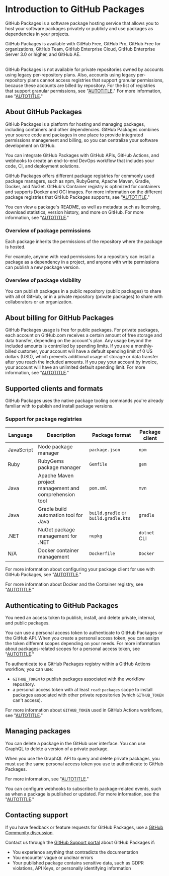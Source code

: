 # Introduction to GitHub Packages

GitHub Packages is a software package hosting service that allows you to host your software packages privately or publicly and use packages as dependencies in your projects.

GitHub Packages is available with GitHub Free, GitHub Pro, GitHub Free for organizations, GitHub Team, GitHub Enterprise Cloud, GitHub Enterprise Server 3.0 or higher, and GitHub AE.

<br>GitHub Packages is not available for private repositories owned by accounts using legacy per-repository plans. Also, accounts using legacy per-repository plans cannot access registries that support granular permissions, because these accounts are billed by repository. For the list of registries that support granular permissions, see "[AUTOTITLE](/packages/learn-github-packages/about-permissions-for-github-packages#granular-permissions-for-userorganization-scoped-packages)." For more information, see "[AUTOTITLE](/get-started/learning-about-github/githubs-plans)."

<!-- 2148AF7B-5FF8-4B28-A808-D692FEE2225A -->

## About GitHub Packages

GitHub Packages is a platform for hosting and managing packages, including containers and other dependencies. GitHub Packages combines your source code and packages in one place to provide integrated permissions management and billing, so you can centralize your software development on GitHub.

You can integrate GitHub Packages with GitHub APIs, GitHub Actions, and webhooks to create an end-to-end DevOps workflow that includes your code, CI, and deployment solutions.

GitHub Packages offers different package registries for commonly used package managers, such as npm, RubyGems, Apache Maven, Gradle, Docker, and NuGet. GitHub's Container registry is optimized for containers and supports Docker and OCI images. For more information on the different package registries that GitHub Packages supports, see "[AUTOTITLE](/packages/working-with-a-github-packages-registry)."

You can view a package's README, as well as metadata such as licensing, download statistics, version history, and more on GitHub. For more information, see "[AUTOTITLE](/packages/learn-github-packages/viewing-packages)."

### Overview of package permissions

Each package inherits the permissions of the repository where the package is hosted.

For example, anyone with read permissions for a repository can install a package as a dependency in a project, and anyone with write permissions can publish a new package version.

### Overview of package visibility

You can publish packages in a public repository (public packages) to share with all of GitHub, or in a private repository (private packages) to share with collaborators or an organization.

## About billing for GitHub Packages

GitHub Packages usage is free for public packages. For private packages, each account on GitHub.com receives a certain amount of free storage and data transfer, depending on the account's plan. Any usage beyond the included amounts is controlled by spending limits. If you are a monthly-billed customer, your account will have a default spending limit of 0 US dollars (USD), which prevents additional usage of storage or data transfer after you reach the included amounts. If you pay your account by invoice, your account will have an unlimited default spending limit. For more information, see "[AUTOTITLE](/billing/managing-billing-for-github-packages/about-billing-for-github-packages)."

## Supported clients and formats

GitHub Packages uses the native package tooling commands you're already familiar with to publish and install package versions.

### Support for package registries

| Language | Description | Package format | Package client |
| --- | --- | --- | --- |
| JavaScript | Node package manager | `package.json`  | `npm` |
| Ruby |  RubyGems package manager | `Gemfile` |  `gem` |
| Java | Apache Maven project management and comprehension tool | `pom.xml` |  `mvn` |
| Java | Gradle build automation tool for Java | `build.gradle` or `build.gradle.kts`  | `gradle`  |
| .NET | NuGet package management for .NET | `nupkg`  |  `dotnet` CLI |
| N/A | Docker container management | `Dockerfile` | `Docker` |

For more information about configuring your package client for use with GitHub Packages, see "[AUTOTITLE](/packages/working-with-a-github-packages-registry)."

For more information about Docker and the Container registry, see "[AUTOTITLE](/packages/working-with-a-github-packages-registry/working-with-the-container-registry)."

## Authenticating to GitHub Packages

You need an access token to publish, install, and delete private, internal, and public packages.

You can use a personal access token to authenticate to GitHub Packages or the GitHub API. When you create a personal access token, you can assign the token different scopes depending on your needs. For more information about packages-related scopes for a personal access token, see "[AUTOTITLE](/packages/learn-github-packages/about-permissions-for-github-packages#about-scopes-and-permissions-for-package-registries)."

To authenticate to a GitHub Packages registry within a GitHub Actions workflow, you can use:
- `GITHUB_TOKEN` to publish packages associated with the workflow repository.
- a personal access token with at least `read:packages` scope to install packages associated with other private repositories (which `GITHUB_TOKEN` can't access).

For more information about `GITHUB_TOKEN` used in GitHub Actions workflows, see "[AUTOTITLE](/actions/security-guides/automatic-token-authentication#using-the-github_token-in-a-workflow)."

## Managing packages

You can delete a package in the GitHub user interface. You can use GraphQL to delete a version of a private package.

When you use the GraphQL API to query and delete private packages, you must use the same personal access token you use to authenticate to GitHub Packages.

For more information, see "[AUTOTITLE](/graphql/guides/forming-calls-with-graphql)."

You can configure webhooks to subscribe to package-related events, such as when a package is published or updated. For more information, see the "[AUTOTITLE](/webhooks-and-events/webhooks/webhook-events-and-payloads#package)."

## Contacting support

If you have feedback or feature requests for GitHub Packages, use a [GitHub Community discussion](https://github.com/orgs/community/discussions/categories/actions-and-packages).

Contact us through the [GitHub Support portal](https://support.github.com/) about GitHub Packages if:

- You experience anything that contradicts the documentation
- You encounter vague or unclear errors
- Your published package contains sensitive data, such as GDPR violations, API Keys, or personally identifying information
